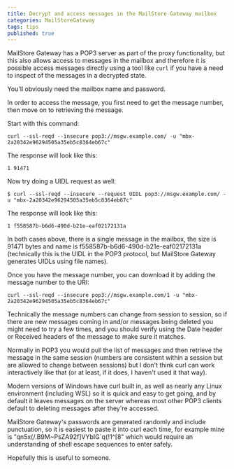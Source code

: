 ```yaml
---
title: Decrypt and access messages in the MailStore Gateway mailbox
categories: MailStoreGateway
tags: tips
published: true
---
```

MailStore Gateway has a POP3 server as part of the proxy functionality, but this also allows access to messages in the mailbox and therefore it is possible access messages directly using a tool like `curl` if you have a need to inspect of the messages in a decrypted state.

You'll obviously need the mailbox name and password.

In order to access the message, you first need to get the message number, then move on to retrieving the message.

Start with this command: 

    curl --ssl-reqd --insecure pop3://msgw.example.com/ -u "mbx-2a20342e96294505a35eb5c8364eb67c"

The response will look like this:

    1 91471

Now try doing a UIDL request as well: 

    $ curl --ssl-reqd --insecure --request UIDL pop3://msgw.example.com/ -u "mbx-2a20342e96294505a35eb5c8364eb67c"

The response will look like this:

    1 f558587b-b6d6-490d-b21e-eaf02172131a

In both cases above, there is a single message in the mailbox, the size is 91471 bytes and name is f558587b-b6d6-490d-b21e-eaf02172131a (technically this is the UIDL in the POP3 protocol, but MailStore Gateway generates UIDLs using file names).

Once you have the message number, you can download it by adding the message number to the URI:

    curl --ssl-reqd --insecure pop3://msgw.example.com/1 -u "mbx-2a20342e96294505a35eb5c8364eb67c"

Technically the message numbers can change from session to session, so if there are new messages coming in and/or messages being deleted you might need to try a few times, and you should verify using the Date header or Received headers of the message to make sure it matches.

Normally in POP3 you would pull the list of messages and then retrieve the message in the same session (numbers are consistent within a session but are allowed to change between sessions) but I don't think curl can work interactively like that (or at least, if it does, I haven't used it that way).

Modern versions of Windows have curl built in, as well as nearly any Linux environment (including WSL) so it is quick and easy to get going, and by default it leaves messages on the server whereas most other POP3 clients default to deleting messages after they're accessed.

MailStore Gateway's passwords are generated randomly and include punctuation, so it is easiest to paste it into curl each time, for example mine is "qn5x(/.B9M~PsZA92f]VYbIG`q{!1^[8" which would require an understanding of shell escape sequences to enter safely.

Hopefully this is useful to someone.
